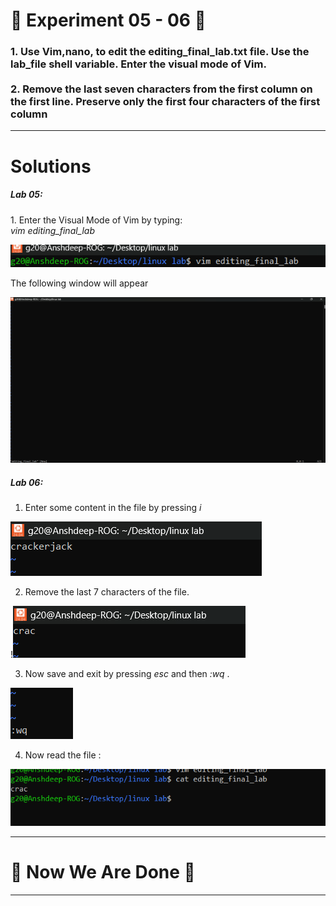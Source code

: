 <h1>
  🚀 Experiment 05 - 06 🚀
</h1>

<h3>
1. Use Vim,nano, to edit the editing_final_lab.txt file. Use the lab_file shell variable. Enter the visual mode of Vim.
  <br><br>
2. Remove the last seven characters from the first column on the first line. Preserve only the first four characters of the first column
</h3>

<hr>
<h1> Solutions </h1>

<h5>
  Lab 05:
</h5>
1. Enter the Visual Mode of Vim by typing: <br> <i>vim editing_final_lab <br>

 ![Lab 05 Screenshot](images/Lab5,2.png)

</i>

The following window will appear

![Lab 05 Screenshot](images/Lab5,1.png)

<h5>
Lab 06: 
</h5>

1. Enter some content in the file by pressing <i> i </i>

![Lab 05 Screenshot](images/Lab5,3.png)

2. Remove the last 7 characters of the file. 

!![Lab 05 Screenshot](images/Lab5,4.png)

3. Now save and exit by pressing <i>esc</i> and then<i> :wq </i> .
   
![Lab 05 Screenshot](images/Lab5,5.png)

4. Now read the file :

![Lab 05 Screenshot](images/Lab5,6.png)


<hr>
<h1> 🚀 Now We Are Done 🚀</h1>
<hr>